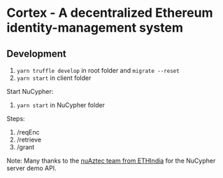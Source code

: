 # Cortex - A decentralized Ethereum identity-management system

## Development

1. `yarn truffle develop` in root folder and `migrate --reset`
2. `yarn start` in client folder

Start NuCypher:

1. `yarn start` in NuCypher folder

Steps:

1. /reqEnc
2. /retrieve
3. /grant

Note: Many thanks to the [nuAztec team from ETHIndia](https://github.com/mankenavenkatesh/Selective-ZKP) for the NuCypher server demo API.